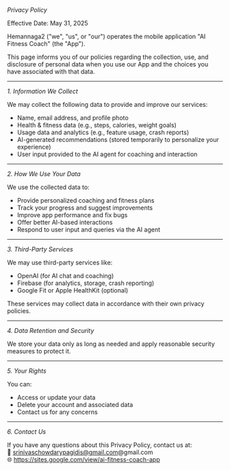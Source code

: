 *Privacy Policy*

Effective Date: May 31, 2025

Hemannaga2 ("we", "us", or "our") operates the mobile application "AI Fitness Coach" (the "App").

This page informs you of our policies regarding the collection, use, and disclosure of personal data when you use our App and the choices you have associated with that data.

---

*1. Information We Collect*

We may collect the following data to provide and improve our services:
- Name, email address, and profile photo
- Health & fitness data (e.g., steps, calories, weight goals)
- Usage data and analytics (e.g., feature usage, crash reports)
- AI-generated recommendations (stored temporarily to personalize your experience)
- User input provided to the AI agent for coaching and interaction

---

*2. How We Use Your Data*

We use the collected data to:
- Provide personalized coaching and fitness plans
- Track your progress and suggest improvements
- Improve app performance and fix bugs
- Offer better AI-based interactions
- Respond to user input and queries via the AI agent

---

*3. Third-Party Services*

We may use third-party services like:
- OpenAI (for AI chat and coaching)
- Firebase (for analytics, storage, crash reporting)
- Google Fit or Apple HealthKit (optional)

These services may collect data in accordance with their own privacy policies.

---

*4. Data Retention and Security*

We store your data only as long as needed and apply reasonable security measures to protect it.

---

*5. Your Rights*

You can:
- Access or update your data
- Delete your account and associated data
- Contact us for any concerns

---

*6. Contact Us*

If you have any questions about this Privacy Policy, contact us at:  
📧 srinivaschowdarypagidis@gmail.com@gmail.com  
🌐 https://sites.google.com/view/ai-fitness-coach-app
